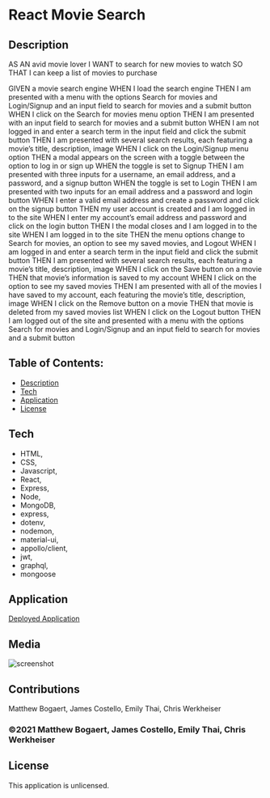 # React Movie Search

## Description

AS AN avid movie lover
I WANT to search for new movies to watch
SO THAT I can keep a list of movies to purchase

GIVEN a movie search engine
WHEN I load the search engine
THEN I am presented with a menu with the options Search for movies and Login/Signup and an input field to search for movies and a submit button
WHEN I click on the Search for movies menu option
THEN I am presented with an input field to search for movies and a submit button
WHEN I am not logged in and enter a search term in the input field and click the submit button
THEN I am presented with several search results, each featuring a movie’s title, description, image
WHEN I click on the Login/Signup menu option
THEN a modal appears on the screen with a toggle between the option to log in or sign up
WHEN the toggle is set to Signup
THEN I am presented with three inputs for a username, an email address, and a password, and a signup button
WHEN the toggle is set to Login
THEN I am presented with two inputs for an email address and a password and login button
WHEN I enter a valid email address and create a password and click on the signup button
THEN my user account is created and I am logged in to the site
WHEN I enter my account’s email address and password and click on the login button
THEN I the modal closes and I am logged in to the site
WHEN I am logged in to the site
THEN the menu options change to Search for movies, an option to see my saved movies, and Logout
WHEN I am logged in and enter a search term in the input field and click the submit button
THEN I am presented with several search results, each featuring a movie’s title, description, image
WHEN I click on the Save button on a movie
THEN that movie’s information is saved to my account
WHEN I click on the option to see my saved movies
THEN I am presented with all of the movies I have saved to my account, each featuring the movie’s title, description, image
WHEN I click on the Remove button on a movie
THEN that movie is deleted from my saved movies list
WHEN I click on the Logout button
THEN I am logged out of the site and presented with a menu with the options Search for movies and Login/Signup and an input field to search for movies and a submit button

## Table of Contents:

- [Description](#description)
- [Tech](#tech)
- [Application](#app)
- [License](#license)

## Tech

* HTML,
* CSS,
* Javascript,
* React,
* Express,
* Node,
* MongoDB,
* express,
* dotenv,
* nodemon,
* material-ui,
* appollo/client,
* jwt,
* graphql,
* mongoose

## Application
[Deployed Application](https://quiet-hamlet-24216.herokuapp.com/)

## Media
![screenshot](https://user-images.githubusercontent.com/67806840/112768240-f2d54f00-8fcf-11eb-927d-91827927e756.png)

## Contributions
Matthew Bogaert, James Costello, Emily Thai, Chris Werkheiser

### ©️2021 Matthew Bogaert, James Costello, Emily Thai, Chris Werkheiser

## License

This application is unlicensed.
